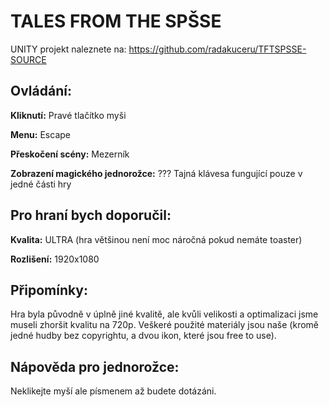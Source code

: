 # TALES FROM THE SPŠSE


UNITY projekt naleznete na: https://github.com/radakuceru/TFTSPSSE-SOURCE

## Ovládání:

**Kliknutí:** Pravé tlačítko myši

**Menu:** Escape

**Přeskočení scény:** Mezerník

**Zobrazení magického jednorožce:** ??? Tajná klávesa fungující pouze v jedné části hry


## Pro hraní bych doporučil:

**Kvalita:** ULTRA (hra většinou není moc náročná pokud nemáte toaster)

**Rozlišení:** 1920x1080

## Připomínky:

Hra byla původně v úplně jiné kvalitě, ale kvůli velikosti a optimalizaci jsme museli zhoršit kvalitu na 720p.
Veškeré použité materiály jsou naše (kromě jedné hudby bez copyrightu, a dvou ikon, které jsou free to use).

## Nápověda pro jednorožce:

Neklikejte myší ale písmenem až budete dotázáni.
